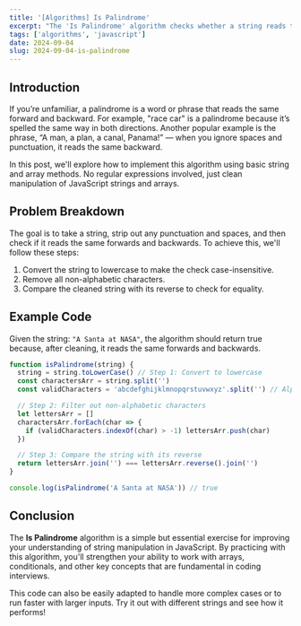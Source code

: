 ```yaml
---
title: '[Algorithms] Is Palindrome'
excerpt: "The 'Is Palindrome' algorithm checks whether a string reads the same forward and backward, ignoring spaces and punctuation. It's a simple yet classic algorithm that can be easily implemented with JavaScript string and array manipulation."
tags: ['algorithms', 'javascript']
date: 2024-09-04
slug: 2024-09-04-is-palindrome
---
```


## Introduction

If you’re unfamiliar, a palindrome is a word or phrase that reads the same forward and backward. For example, "race car" is a palindrome because it’s spelled the same way in both directions. Another popular example is the phrase, “A man, a plan, a canal, Panama!” — when you ignore spaces and punctuation, it reads the same backward.

In this post, we'll explore how to implement this algorithm using basic string and array methods. No regular expressions involved, just clean manipulation of JavaScript strings and arrays.

## Problem Breakdown

The goal is to take a string, strip out any punctuation and spaces, and then check if it reads the same forwards and backwards. To achieve this, we'll follow these steps:

1. Convert the string to lowercase to make the check case-insensitive.
2. Remove all non-alphabetic characters.
3. Compare the cleaned string with its reverse to check for equality.

## Example Code

Given the string: `"A Santa at NASA"`, the algorithm should return true because, after cleaning, it reads the same forwards and backwards.

```javascript
function isPalindrome(string) {
  string = string.toLowerCase() // Step 1: Convert to lowercase
  const charactersArr = string.split('')
  const validCharacters = 'abcdefghijklmnopqrstuvwxyz'.split('') // Alphabet array

  // Step 2: Filter out non-alphabetic characters
  let lettersArr = []
  charactersArr.forEach(char => {
    if (validCharacters.indexOf(char) > -1) lettersArr.push(char)
  })

  // Step 3: Compare the string with its reverse
  return lettersArr.join('') === lettersArr.reverse().join('')
}

console.log(isPalindrome('A Santa at NASA')) // true
```

## Conclusion

The **Is Palindrome** algorithm is a simple but essential exercise for improving your understanding of string manipulation in JavaScript. By practicing with this algorithm, you'll strengthen your ability to work with arrays, conditionals, and other key concepts that are fundamental in coding interviews.

This code can also be easily adapted to handle more complex cases or to run faster with larger inputs. Try it out with different strings and see how it performs!
